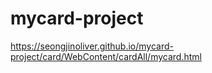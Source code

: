 # mycard-project

https://seongjinoliver.github.io/mycard-project/card/WebContent/cardAll/mycard.html
